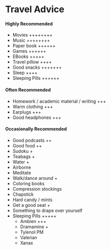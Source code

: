 # Travel Advice

#### Highly Recommended

* Movies ++++++++
* Music ++++++++
* Paper book ++++++
* Games ++++++
* EBooks +++++
* Travel pillow ++++
* Good snacks +++++++
* Sleep ++++
* Sleeping Pills ++++++

#### Often Recommended

* Homework / academic material / writing +++
* Warm clothing +++
* Earplugs +++
* Good headphones +++


#### Occasionally Recommended

* Good podcasts ++
* Good food ++
* Sudoku +
* Teabags +
* Water +
* Airborne
* Meditate
* Walk/dance around +
* Coloring books
* Compression stockings
* Chapstick
* Hard candy / mints
* Get a good seat +
* Something to drape over yourself
* Sleeping Pills +++++
	* Ambien +++
	* Dramamine +
	* Tylenol PM
	* Valerian
	* Xanax

